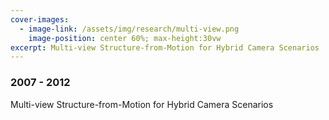 ```yaml
---
cover-images:
  - image-link: /assets/img/research/multi-view.png
    image-position: center 60%; max-height:30vw
excerpt: Multi-view Structure-from-Motion for Hybrid Camera Scenarios
---
```


### 2007 - 2012

Multi-view Structure-from-Motion for Hybrid Camera Scenarios
